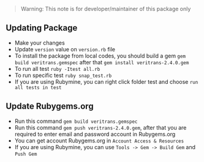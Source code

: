 > Warning: This note is for developer/maintainer of this package only

## Updating Package

- Make your changes
- Update `version` value on `version.rb` file
- To install the package from local codes, you should build a gem `gem build veritrans.gemspec` after that `gem install veritrans-2.4.0.gem`
- To run all test `ruby -Itest all.rb`
- To run specific test `ruby snap_test.rb`
- If you are using Rubymine, you can right click folder test and choose `run all tests in test`

## Update Rubygems.org
- Run this command `gem build veritrans.gemspec`
- Run this command `gem push veritrans-2.4.0.gem`, after that you are required to enter email and password account in Rubygems.org
- You can get account Rubygems.org in `Account Access & Resources`
- If you are using Rubymine, you can use `Tools -> Gem -> Build Gem` and `Push Gem`